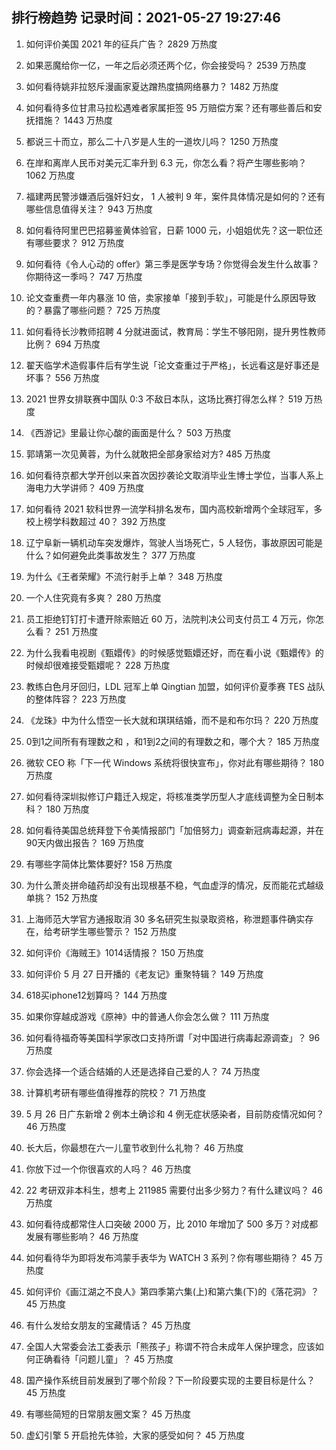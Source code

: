 
## 排行榜趋势 记录时间：2021-05-27 19:27:46
  
  1. 如何评价美国 2021 年的征兵广告？ 2829 万热度
    
  2. 如果恶魔给你一亿，一年之后必须还两个亿，你会接受吗？ 2539 万热度
    
  3. 如何看待姚非拉怒斥漫画家夏达蹭热度搞网络暴力？ 1482 万热度
    
  4. 如何看待多位甘肃马拉松遇难者家属拒签 95 万赔偿方案？还有哪些善后和安抚措施？ 1443 万热度
    
  5. 都说三十而立，那么二十八岁是人生的一道坎儿吗？ 1250 万热度
    
  6. 在岸和离岸人民币对美元汇率升到 6.3 元，你怎么看？将产生哪些影响？ 1062 万热度
    
  7. 福建两民警涉嫌酒后强奸妇女， 1 人被判 9 年，案件具体情况是如何的？还有哪些信息值得关注？ 943 万热度
    
  8. 如何看待阿里巴巴招募鉴黄体验官，日薪 1000 元，小姐姐优先？这一职位还有哪些要求？ 912 万热度
    
  9. 如何看待《令人心动的 offer》第三季是医学专场？你觉得会发生什么故事？你期待这一季吗？ 747 万热度
    
  10. 论文查重费一年内暴涨 10 倍，卖家接单「接到手软」，可能是什么原因导致的？暴露了哪些问题？ 725 万热度
    
  11. 如何看待长沙教师招聘 4 分就进面试，教育局：学生不够阳刚，提升男性教师比例？ 694 万热度
    
  12. 翟天临学术造假事件后有学生说「论文查重过于严格」，长远看这是好事还是坏事？ 556 万热度
    
  13. 2021 世界女排联赛中国队 0:3 不敌日本队，这场比赛打得怎么样？ 519 万热度
    
  14. 《西游记》里最让你心酸的画面是什么？ 503 万热度
    
  15. 郭靖第一次见黄蓉，为什么就敢把全部身家给对方? 485 万热度
    
  16. 如何看待京都大学开创以来首次因抄袭论文取消毕业生博士学位，当事人系上海电力大学讲师？ 409 万热度
    
  17. 如何看待 2021 软科世界一流学科排名发布，国内高校新增两个全球冠军，多校上榜学科数超过 40？ 392 万热度
    
  18. 辽宁阜新一辆机动车突发爆炸，驾驶人当场死亡，5 人轻伤，事故原因可能是什么？如何避免此类事故发生？ 377 万热度
    
  19. 为什么《王者荣耀》不流行射手上单？ 348 万热度
    
  20. 一个人住究竟有多爽？ 280 万热度
    
  21. 员工拒绝钉钉打卡遭开除索赔近 60 万，法院判决公司支付员工 4 万元，你怎么看？ 251 万热度
    
  22. 为什么我看电视剧《甄嬛传》的时候感觉甄嬛还好，而在看小说《甄嬛传》的时候却很难接受甄嬛呢？ 228 万热度
    
  23. 教练白色月牙回归，LDL 冠军上单 Qingtian 加盟，如何评价夏季赛 TES 战队的整体阵容？ 223 万热度
    
  24. 《龙珠》中为什么悟空一长大就和琪琪结婚，而不是和布尔玛？ 220 万热度
    
  25. 0到1之间所有有理数之和 ，和1到2之间的有理数之和，哪个大？ 185 万热度
    
  26. 微软 CEO 称「下一代 Windows 系统将很快宣布」，你对此有哪些期待？ 180 万热度
    
  27. 如何看待深圳拟修订户籍迁入规定，将核准类学历型人才底线调整为全日制本科？ 180 万热度
    
  28. 如何看待美国总统拜登下令美情报部门「加倍努力」调查新冠病毒起源，并在90天内做出报告？ 169 万热度
    
  29. 有哪些字简体比繁体要好? 158 万热度
    
  30. 为什么萧炎拼命磕药却没有出现根基不稳，气血虚浮的情况，反而能花式越级单挑？ 152 万热度
    
  31. 上海师范大学官方通报取消 30 多名研究生拟录取资格，称泄题事件确实存在，给考研学生哪些警示？ 152 万热度
    
  32. 如何评价《海贼王》1014话情报？ 150 万热度
    
  33. 如何评价 5 月 27 日开播的《老友记》重聚特辑？ 149 万热度
    
  34. 618买iphone12划算吗？ 144 万热度
    
  35. 如果你穿越成游戏《原神》中的普通人你会怎么做？ 111 万热度
    
  36. 如何看待福奇等美国科学家改口支持所谓「对中国进行病毒起源调查」？ 96 万热度
    
  37. 你会选择一个适合结婚的人还是选择自己爱的人？ 74 万热度
    
  38. 计算机考研有哪些值得推荐的院校？ 71 万热度
    
  39. 5 月 26 日广东新增 2 例本土确诊和 4 例无症状感染者，目前防疫情况如何？ 46 万热度
    
  40. 长大后，你最想在六一儿童节收到什么礼物？ 46 万热度
    
  41. 你放下过一个你很喜欢的人吗？ 46 万热度
    
  42. 22 考研双非本科生，想考上 211985 需要付出多少努力？有什么建议吗？ 46 万热度
    
  43. 如何看待成都常住人口突破 2000 万，比 2010 年增加了 500  多万？对成都发展有哪些影响？ 46 万热度
    
  44. 如何看待华为即将发布鸿蒙手表华为 WATCH 3 系列？你有哪些期待？ 45 万热度
    
  45. 如何评价《画江湖之不良人》第四季第六集(上)和第六集(下)的《落花洞》？ 45 万热度
    
  46. 有什么发给女朋友的宝藏情话？ 45 万热度
    
  47. 全国人大常委会法工委表示「熊孩子」称谓不符合未成年人保护理念，应该如何正确看待「问题儿童」？ 45 万热度
    
  48. 国产操作系统目前发展到了哪个阶段？下一阶段要实现的主要目标是什么？ 45 万热度
    
  49. 有哪些简短的日常朋友圈文案？ 45 万热度
    
  50. 虚幻引擎 5 开启抢先体验，大家的感受如何？ 45 万热度
    